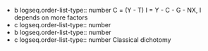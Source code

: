 - b
  logseq.order-list-type:: number
  C = (Y - T)
  I = Y - C - G - NX, I depends on more factors
- c
  logseq.order-list-type:: number
- b
  logseq.order-list-type:: number
- c
  logseq.order-list-type:: number
  Classical dichotomy